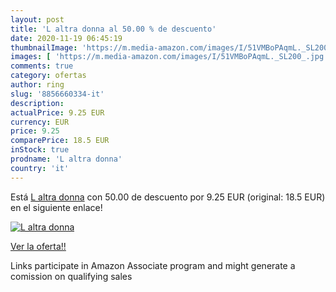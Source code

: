 ```yaml
---
layout: post
title: 'L altra donna al 50.00 % de descuento'
date: 2020-11-19 06:45:19
thumbnailImage: 'https://m.media-amazon.com/images/I/51VMBoPAqmL._SL200_.jpg'
images: [ 'https://m.media-amazon.com/images/I/51VMBoPAqmL._SL200_.jpg' ]
comments: true
category: ofertas
author: ring
slug: '8856660334-it'
description:
actualPrice: 9.25 EUR
currency: EUR
price: 9.25
comparePrice: 18.5 EUR
inStock: true
prodname: 'L altra donna'
country: 'it'
---
```


Está [L altra donna](https://www.amazon.it/dp/8856660334/?tag=tolees00-21) con 50.00 de descuento por 9.25 EUR (original: 18.5 EUR) en el siguiente enlace!

[![L altra donna](https://m.media-amazon.com/images/I/51VMBoPAqmL._SL200_.jpg)](https://www.amazon.it/dp/8856660334/?tag=tolees00-21)

[Ver la oferta!!](https://www.amazon.it/dp/8856660334/?tag=tolees00-21)

Links participate in Amazon Associate program and might generate a comission on qualifying sales


